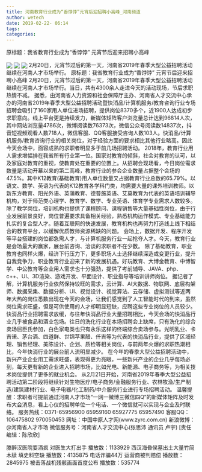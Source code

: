 ```yaml
---
title: 河南教育行业成为“香饽饽”元宵后迎招聘小高峰_河南频道
author: wetech
date: 2019-02-22- 06:14
tags: 
categories: 
---
```

原标题：我省教育行业成为“香饽饽” 元宵节后迎来招聘小高峰
<!-- more -->
                
<img align="center" border="0" src="http://p3.ifengimg.com/fck/2019_08/24a699b0f6c0d0d_w550_h413.jpg" />
                
<img align="center" border="0" src="http://p3.ifengimg.com/fck/2019_08/08ef80504b1eca6_w550_h413.jpg" />
            
<img align="center" border="0" src="http://p2.ifengimg.com/a/2016/0810/204c433878d5cf9size1_w16_h16.png" />
2月20日，元宵节过后的第一天，河南省2019年春季大型公益招聘活动继续在河南人才市场举行。
原标题：我省教育行业成为“香饽饽” 元宵节后迎来招聘小高峰
2月20日，元宵节过后的第一天，河南省2019年春季大型公益招聘活动继续在河南人才市场举行。当日，共有4300余人走进今天的活动现场，节后求职热情不减。
据悉，由河南省人力资源和社会保障厅主办、河南省人才交流中心承办的河南省2019年春季大型公益招聘活动暨快消品/计算机服务/教育咨询行业专场招聘会吸引了160家用人单位进场招聘，提供岗位8370多个，近1900人达成初步求职意向。线上平台更是持续发力，新媒体矩阵客户浏览量总计达到96814人次，其中网站浏览量4786次，微博阅读数76373次，微信公众号阅读数14837次，抖音短视频观看人数718人，微信客服、QQ客服接受咨询人数103人。快消品/计算机服务/教育咨询行业的相关岗位，对于经验方面的要求相比其他行业略高。因此今天会场中，面容成熟的求职者明显多于前几场招聘活动。
2018年，教育行业用人需求增幅排在我省所有行业第一位。国家对教育的倾斜，社会对教育的认可，以及家庭对教育的重视，使教育处在重要的位置上。从招聘会现场看，今日岗位需求数量是活动开幕以来的第二高峰，教育行业的参会企业数量占据整个会场的47.5%。其中K12教育(基础教育)用人单位数量又占据教育行业总数的65.79%。以语文、数学、英语为代表的K12教育各学科门类，均需要大量的课外培训教师。以新东方教育、阳光外语、英蒲教育、德普施英语、艾莫教育为代表的英语培训辅导机构，对于师范类心理学、教育学、数学、专业英语、体育学专业需求人数较多。除了教学岗位，培训机构也提供了课程顾问、课程销售等大量基础性岗位，由于行业发展前景良好，岗位普遍要求具备相关经验，熟悉机构运作模式、专业基础能力扎实的复合型人才。随着互联网的快速发展，教育机构也再努力打造线上线下相结合的教育平台，以缓解优质教师资源稀缺的问题。
会场上，数据开发、程序开发等平台搭建的岗位都急需人才，与计算机服务行业一起抢夺人才。今天，教育行业是会场最大的赢家，展台前咨询、洽谈的求职者不在少数。
除了基础教育，职业教育也同样火爆，经济下行压力下，更多职场人士选择继续深造或变更行业，提升自我竞争力，职业教育行业迎来了新的发展机遇。好玩教育、大博金教育、中博智学、中公教育等企业用人需求也十分强劲，提供了考前辅导、JAVA、php、c++、UI、3D渲染、游戏开发、平面设计、职业指导等培训讲师岗位。
据记者了解，计算机服务行业依然保持较旺的需求，云计算、AI大数据、物联网、底层构架师、数据采集、数据分析、UI、视觉设计、视觉算法、云存储、虚拟测试等近两年大热的岗位悉数出现在今天的会场，让我们感觉到了人工智能时代的到来，虽然岗位需求旺盛，但是可供使用的人才却明显短缺，应聘这些专业岗位的人员较少。
快消品行业招聘需求放缓，与往年快消品行业大量招聘相比，今天会场的快消品行业几乎被食品和酒业包场。往日的洗化行业在本场招聘会上缺席，只有洗化的综合卖场屈臣氏参加，白色家电类也只有永乐这样的终端综合卖场参与。光明乳业、卡吉诺、茅台酒、四道鲜、世锦苹果醋、仟吉等为代表的快消品行业，提供了区域经理、销售经理、美陈设计、企划、质检等相关岗位，与前两年火爆的求职热潮相比，今年快消行业的展台前人流明显减少。
在今年的春季大型公益招聘活动中，新兴产业企业用工需求旺盛，表现得更为亮眼，一些新兴产业的企业几乎每场必到，每天更有新的企业进入招聘市场，比如光电、新能源、电子商务等，为相关技术岗位提供了更多的就业机会。
从2月21日开始，河南省2019年春季大型公益招聘活动第二阶段将继续针对生物医疗/电子商务/金融服务行业、农林牧渔/生产制造/建筑建材行业、电子电器/化工制药/中介服务行业进行专场招聘活动。
温馨提醒：求职者可提前通过河南人才市场“一网一微博三微信四Q”的新媒体矩阵及时发布大会消息，看上心仪的招聘单位一个电话、一个微信就可以实现与企业及时联络。
服务热线：0371-65956900 65959160 65927775 65957490 客服QQ：106475802 970050453
网址：中国中原人才网(www.zyrc.com.cn)
新浪微博：@河南省人才市场
微信服务号：河南省人才交流中心(张思沛 通讯员 卢宇)
[责任编辑：陈欣欣]
            
滕醉汉医院耍酒疯 对医生大打出手
播放数：1133929
西汉海昏侯墓出土大量竹简木牍 填史料空缺
播放数：4135875
电话诈骗44万 运营商被判赔偿
播放数：2845975
被击落战机残骸画面首度公布
播放数：535774

